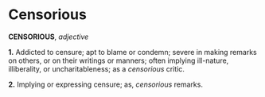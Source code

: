 # Censorious

**CENSORIOUS**, _adjective_

**1.** Addicted to censure; apt to blame or condemn; severe in making remarks on others, or on their writings or manners; often implying ill-nature, illiberality, or uncharitableness; as a _censorious_ critic.

**2.** Implying or expressing censure; as, _censorious_ remarks.